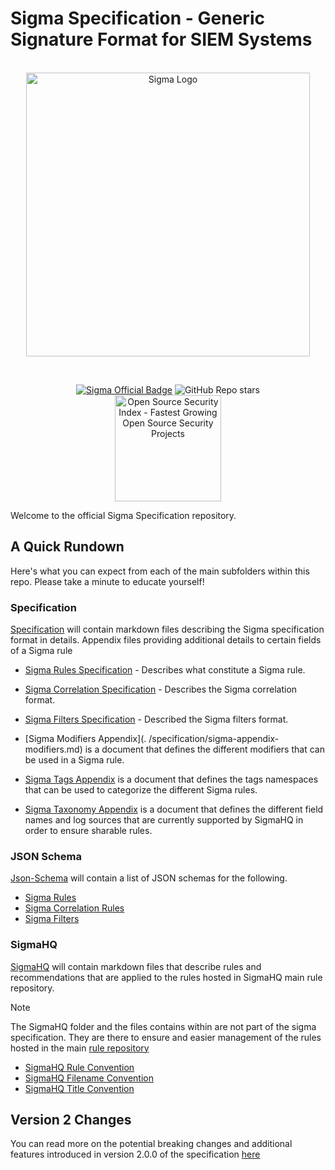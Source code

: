 # Sigma Specification - Generic Signature Format for SIEM Systems

<a href="https://sigmahq.io/">
<p align="center">
<br />
<picture>
  <source media="(prefers-color-scheme: dark)" srcset="./media/images/sigma_logo_dark.png">
  <img width="454" alt="Sigma Logo" src="./media/images/sigma_logo_light.png">
</picture>
</p>
</a>
<br />

<p align="center">
<a href="https://sigmahq.io/"><img src="https://cdn.jsdelivr.net/gh/SigmaHQ/sigmahq.github.io@master/images/Sigma%20Official%20Badge.svg" alt="Sigma Official Badge"></a> <img alt="GitHub Repo stars" src="https://img.shields.io/github/stars/SigmaHQ/sigma-specification">
<br />
<a href="https://opensourcesecurityindex.io/" target="_blank" rel="noopener">
<img style="width: 170px;" src="https://opensourcesecurityindex.io/badge.svg" alt="Open Source Security Index - Fastest Growing Open Source Security Projects" width="170" />
</a>
</p>

Welcome to the official Sigma Specification repository.

## A Quick Rundown

Here's what you can expect from each of the main subfolders within this repo. Please take a minute to educate yourself!

### Specification

[Specification](./specification/) will contain markdown files describing the Sigma specification format in details. Appendix files providing additional details to certain fields of a Sigma rule

- [Sigma Rules Specification](./specification/sigma-rules-specification.md) - Describes what constitute a Sigma rule.

- [Sigma Correlation Specification](./specification/sigma-correlation-rules-specification.md) - Describes the Sigma correlation format.

- [Sigma Filters Specification](./specification/sigma-filters-specification.md) - Described the Sigma filters format.

- \[Sigma Modifiers Appendix\](.
  /specification/sigma-appendix-modifiers.md) is a document that defines the different modifiers that can be used in a Sigma rule.

- [Sigma Tags Appendix](./specification/sigma-appendix-tags.md) is a document that defines the tags namespaces that can be used to categorize the different Sigma rules.

- [Sigma Taxonomy Appendix](./specification/sigma-appendix-taxonomy.md) is a document that defines the different field names and log sources that are currently supported by SigmaHQ in order to ensure sharable rules.

### JSON Schema

[Json-Schema](./json-schema/) will contain a list of JSON schemas for the following.

- [Sigma Rules](./json-schema/sigma-detection-rule-schema.json)
- [Sigma Correlation Rules](./json-schema/sigma-correlation-rules-schema.json)
- [Sigma Filters](./json-schema/sigma-filters-schema.json)

### SigmaHQ

[SigmaHQ](./sigmahq/) will contain markdown files that describe rules and recommendations that are applied to the rules hosted in SigmaHQ main rule repository.

> [!NOTE]
> The SigmaHQ folder and the files contains within are not part of the sigma specification. They are there to ensure and easier management of the rules hosted in the main [rule repository](https://github.com/SigmaHQ/sigma/tree/master/rules)

- [SigmaHQ Rule Convention](./sigmahq/sigmahq-rule-convention.md)
- [SigmaHQ Filename Convention](./sigmahq/sigmahq-filename-convention.md)
- [SigmaHQ Title Convention](./sigmahq/sigmahq-title-convention.md)

## Version 2 Changes

You can read more on the potential breaking changes and additional features introduced in version 2.0.0 of the specification [here](./other/version-2-changes.md)

